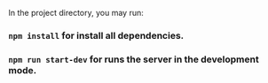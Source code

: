In the project directory, you may run:

### `npm install` for install all dependencies.

### `npm run start-dev` for runs the server in the development mode.